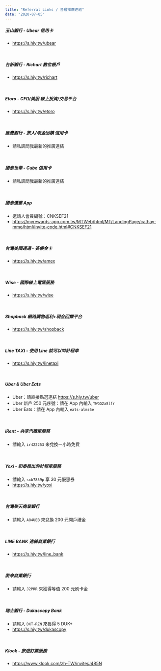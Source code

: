 ```yaml
---
title: "Referral Links / 各種推廣連結"
date: "2020-07-05"
---
```




##### 玉山銀行 - Ubear 信用卡

* https://s.hiy.tw/ubear

</br>

##### 台新銀行 - Richart 數位帳戶

* https://s.hiy.tw/richart

</br>

##### Etoro - CFD/美股 線上投資/交易平台

* https://s.hiy.tw/etoro

</br>


##### 匯豐銀行 - 旅人/現金回饋 信用卡

* 請私訊問我最新的推廣連結

</br>

##### 國泰世華 - Cube 信用卡

* 請私訊問我最新的推廣連結

</br>

##### 國泰優惠 App

* 邀請人會員編號：CNKSEF21
* https://myrewards-app.com.tw/MTWeb/html/MT/LandingPage/cathay-mmo/html/invite-code.html#CNKSEF21

</br>

##### 台灣美國運通 - 簽帳金卡

* https://s.hiy.tw/amex

</br>

##### Wise - 國際線上電匯服務

* https://s.hiy.tw/wise

</br>

##### Shopback 網路購物返利+現金回饋平台

* https://s.hiy.tw/shopback

</br>

##### Line TAXI - 使用 Line 就可以叫計程車

* https://s.hiy.tw/linetaxi

</br>

##### Uber & Uber Eats

* Uber：請直接點選連結 https://s.hiy.tw/uber
* Uber 新戶 250 元序號：請在 App 內輸入 `TWGG2a8lfr`
* Uber Eats：請在 App 內輸入 `eats-almz6e`
 
</br>

##### iRent - 共享汽機車服務

* 請輸入 `ir422253` 來兌換一小時免費

</br>

##### Yoxi - 和泰推出的計程車服務

* 請輸入 `sxb7859p` 享 30 元優惠券
* https://s.hiy.tw/yoxi

</br>

##### 台灣樂天商業銀行

* 請輸入 `A84UEB` 來兌換 200 元開戶禮金

</br>

##### LINE BANK 連線商業銀行

* https://s.hiy.tw/line_bank

</br>

##### 將來商業銀行

* 請輸入 `J2PRR` 來獲得等值 200 元刷卡金

</br>

##### 瑞士銀行 - Dukascopy Bank

* 請輸入 `DXT-RZN` 來獲得 5 DUK+
* https://s.hiy.tw/dukascopy

</br>

##### Klook - 旅遊訂票服務

* https://www.klook.com/zh-TW/invite/J485N
